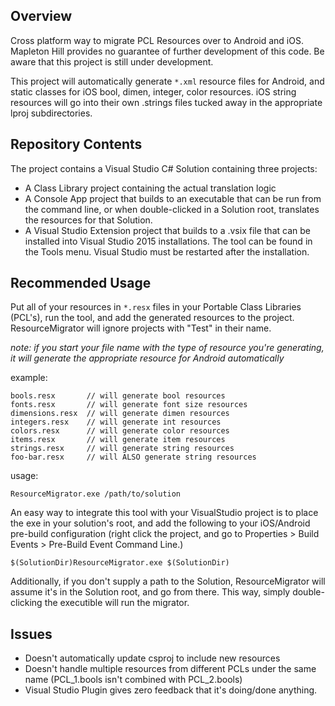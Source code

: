 ## Overview
Cross platform way to migrate PCL Resources over to Android and iOS. Mapleton Hill provides no guarantee of further development of this code. Be aware that this project is still under development. 

This project will automatically generate `*.xml` resource files for Android, and static classes for iOS bool, dimen, integer, color resources. iOS string resources will go into their own .strings files tucked away in the appropriate lproj subdirectories.

## Repository Contents
The project contains a Visual Studio C# Solution containing three projects:
 - A Class Library project containing the actual translation logic
 - A Console App project that builds to an executable that can be run from the command line, or when double-clicked in a Solution root, translates the resources for that Solution. 
 - A Visual Studio Extension project that builds to a .vsix file that can be installed into Visual Studio 2015 installations. The tool can be found in the Tools menu. Visual Studio must be restarted after the installation.  

## Recommended Usage
Put all of your resources in `*.resx` files in your Portable Class Libraries (PCL's), run the tool, and add the generated resources to the project. ResourceMigrator will ignore projects with "Test" in their name. 

 *note: if you start your file name with the type of resource you're generating, it will generate the appropriate resource for Android automatically*

example:
 
    bools.resx       // will generate bool resources
    fonts.resx       // will generate font size resources
    dimensions.resx  // will generate dimen resources
    integers.resx    // will generate int resources
    colors.resx      // will generate color resources
    items.resx       // will generate item resources
    strings.resx     // will generate string resources
    foo-bar.resx     // will ALSO generate string resources


usage:

    ResourceMigrator.exe /path/to/solution

An easy way to integrate this tool with your VisualStudio project is to place the exe in your solution's root, and add the following to your iOS/Android pre-build configuration (right click the project, and go to Properties > Build Events > Pre-Build Event Command Line.) 

    $(SolutionDir)ResourceMigrator.exe $(SolutionDir)

 Additionally, if you don't supply a path to the Solution, ResourceMigrator will assume it's in the Solution root, and go from there. This way, simply double-clicking the executible will run the migrator. 

## Issues
 - Doesn't automatically update csproj to include new resources
 - Doesn't handle multiple resources from different PCLs under the same name (PCL_1.bools isn't combined with PCL_2.bools) 
 - Visual Studio Plugin gives zero feedback that it's doing/done anything. 

